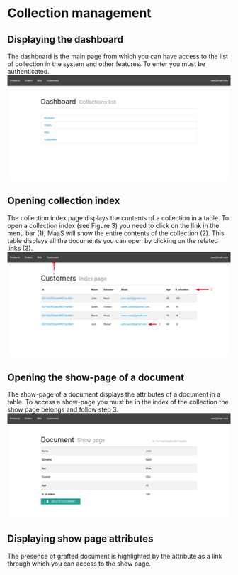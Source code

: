 # Collection management
## Displaying the dashboard
The dashboard is the main page from which you can have access to the list of collection in the system and other features. To enter you must be authenticated.
![](../img/dashboard.png)

## Opening collection index
The collection index page displays the contents of a collection in a table. To open a collection index (see Figure 3) you need to click on the link in the menu bar (1), MaaS will show the entire contents of the collection (2). This table displays all the documents you can open by clicking on the related links (3).
![](../img/collectionIndexPage.png)

## Opening the show-page of a document
The show-page of a document displays the attributes of a document in a table. To access a show-page you must be in the index of the collection the show page belongs and follow step 3.
![](../img/documentShowPage.png)

## Displaying show page attributes
The presence of grafted document is highlighted by the attribute as a link through which you can access to the show page.
